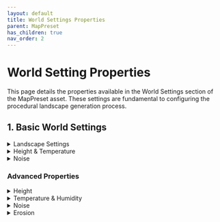 ```yaml
---
layout: default
title: World Settings Properties
parent: MapPreset
has_children: true
nav_order: 2
---
```


# World Setting Properties

This page details the properties available in the World Settings section of the MapPreset asset. These settings are fundamental to configuring the procedural landscape generation process.

## 1. Basic World Settings

<details markdown="1">
<summary>Landscape Settings</summary>
  
  ![landscapeSettings]({{ site.baseurl }}/assets/images/map_preset/world_settings/landscapeSettings.png)
  
| Property Name | Description |
| :------------ | :---------- ||
| World Partition Grid Size        | The number of landscape components per axis for streaming proxies                                                                                                                                                                               |
| World Partition Region Size      | The number of landscape components per World Partition region, along each axis                                                                                                                                                                               |
| Landscape Size                   | Defines the horizontal size of the Landscape (in kilometers), it changes Landscape Size by Formular (XScale = Landscape Size * 1000 * 100 / Map Resolution.)                                                                                                       |
| Apply Scale To Noise             | If enabled, changing Landscape Scale regenerates the landscape's features. If disabled, it only stretches or shrinks the Landscape, preserving its shape.                                                                                                    |
| Debug Grid Spacing               | Defines the grid spacing of debug lines shown when Preview Maps button is clicked.                                                                                                    |
| Biome Blend Radius               | Defines the radius of the transition zone between adjacent biomes. This value controls the distance over which one biome's influence fades into the next, preventing abrupt changes. A value of 0 will disable blending, creating hard edges.                                                                                                                       |
| Water Blend Radius               | This property does same actions as Biome Blend Radius but only decides trasition between water biome and other biomes.                                                                                                                 |
| Landscape Quads Per Section      | The number of quads in a single landscape section. One section is the unit of LOD transition for landscape rendering.                                                                                   |
| Landscape Sections Per Component | The number of sections in a single landscape component. This along with the section size determines the size of each landscape component. A component is the base unit of rendering and culling. |
| Landscape Component Count        | Sets the number of components in the X and Y axes, which defines the total size of the landscape.                                                                                  |
| Map Resolution                   | The resolution of the landscape and its associated generation maps in the X and Y directions.                                                                                      |
| Landscape Material               | The material to be applied to the landscape.                 |           
| Heightmap File Path              | .png file Path, which apply to Landscape Height.                                                           

</details>

<details markdown="1">
<summary>Height & Temperature</summary>

![Height Properties]({{ site.baseurl }}/assets/images/map_preset/world_settings/height_settings.png)

![Temperature Properties]({{ site.baseurl }}/assets/images/map_preset/world_settings/temperature_settings.png)

| Property Name           | Description                                                                                                                                                               |
| :---------------------- | :------------------------------------------------------------------------------------------------------------------------------------------------------------------------ |
| Min Height / Max Height | Decides the minimum / maximum height of the landscape formed in unreal unit. Changing this value decides the Z scale of the landscape.                                    |
| Sea Level               | Defines the sea level as a normalized value (0.0 - 1.0) that interpolates between Min Height and Max Height. A value of 0 corresponds to Min Height, and 1 to Max Height. |
| Min Temp / Max Temp     | Defines the minimum / maximum temperature of your level. Unit is degree Celcius.                                                                                          |

</details>
 
<details markdown="1">
<summary>Noise</summary>

![Noise Properties]({{ site.baseurl }}/assets/images/map_preset/world_settings/noise_settings.png)

| Property Name           | Description                                                                                                                                                                                                                                                                                                                                            |
| :---------------------- | :----------------------------------------------------------------------------------------------------------------------------------------------------------------------------------------------------------------------------------------------------------------------------------------------------------------------------------------------------- |
| Continent Noise Scale   | Controls the frequency of the noise that generates the main landmasses. Low values create wide mountain ranges, while high values result in bumpier, more rugged terrain with dense hills.                                                                                                                                                             |
| Terrain Noise Scale     | Governs the scale of the fractal noise that adds fine details to the terrain surface. This acts as the base frequency for the multi-octave noise generation. Lower values produce a smoother and more gently rolling landscape, while higher values introduce more high-frequency undulations, resulting in a more rugged and detailed ground surface. |
| Temperature Noise Scale | Controls the scale of the noise that generates the base temperature map. Low values result in a more uniform base temperature across the entire map. High values introduce significant variations, creating many distinct regions. This base temperature is then adjusted by elevation, becoming progressively colder at higher altitudes.             |

</details>

### Advanced Properties

<details markdown="1">
<summary>Height</summary>

![Advanced Height Properties]({{ site.baseurl }}/assets/images/map_preset/world_settings/advanced_height.png)

| Property Name                   | Description                                                                                                                                                                                                                                                                                                                                         |
| :------------------------------ | :-------------------------------------------------------------------------------------------------------------------------------------------------------------------------------------------------------------------------------------------------------------------------------------------------------------------------------------------------- |
| Cur Min Height / Cur Max Height | This property is read-only property which shows the actual minimum height and maximum height of the landscape generated.                                                                                                                                                                                                                            |
| Smooth Height                   | If enabled height of the landscape is smoothed by Gaussian blur method. Enabling this generates smoother landscape.                                                                                                                                                                                                                                 |
| Gaussian Blur Radius            | Controls the intensity and radius of the Gaussian blur effect. This value defines how many neighboring pixels are averaged together to smooth the heightmap. Larger values produce a much softer and more heavily blurred appearance, effectively removing fine details and sharp edges. A smaller value results in a more subtle smoothing effect. |
| Smooth by Slope                 | This property is shown when Smooth Height is enabled. When enabled, this performs an additional smoothing pass specifically designed to flatten terrain areas that exceed the Max Slope Angle.                                                                                                                                                      |
| Smoothing Iteration             | The number of times smooth by slope logic is applied. Larger iteration gives stronger smoothing effect but takes more time.                                                                                                                                                                                                                         |
| Smoothing Strength              | Controls the intensity of the slope-based smoothing effect. It determines how much a pixel's original height is blended towards its new, calculated smoothed height. A value of 1.0 applies the full correction, while a value of 0.0 applies no correction at all.                                                                                 |
| Smooth by Medium Height         | Applies a median filter, which is excellent for removing sharp, isolated noise like single-pixel spikes or artifacts. For each pixel, it samples the heights of its neighbors and uses the median value as the new height.                                                                                                                          |
| Median Smooth Radius            | Defines the size of the area used to find the median height. A larger radius creates a stronger effect and can remove bigger noise clusters, but may also soften sharp details.                                                                                                                                                                     |
| Island                          | Controls whether the final landscape is shaped like an island or fills the entire map area. If disabled, the other Island Properties will have no effect.                                                                                                                                                                                           |
| Island Falloff Exponent         | Controls the steepness of the island's coastline falloff. Higher values create a sharper, more dramatic drop-off, resulting in steep cliffs. Lower values produce a gentler, more gradual slope, creating the appearance of beaches or soft shores.                                                                                                 |
| Island Shape Noise Scale        | Adjusts the frequency of the noise used to generate the island's overall coastline shape. Larger values introduce more frequent, smaller details, resulting in a more complex and jagged coastline. Smaller values create a smoother, more large-scale and simplified island shape.                                                                 |
| ModifyTerrainByBiome            | Enables a post-processing pass that modifies the terrain based on the underlying biome data. This allows each biome to have its own unique surface characteristics, such as smoothness, detail frequency, and detail height.                                                                                                                        |
| Plain Smooth Factor             | Controls how much smoothing is applied to areas defined as plains by the biome map. A value of 1.0 applies the full smoothing effect, creating very flat plains. A value of 0.0 applies no extra smoothing.                                                                                                                                         |
| Biome Noise Scale               | Sets the scale of the fine-grained noise used to add surface detail within each biome. This works similarly to TerrainNoiseScale but is modulated by the biome type. It controls the frequency of local bumps, rocks, and other small features.                                                                                                     |
| Biome Noise Amplitude           | Determines the intensity, or height, of the local biome noise. This controls how tall or deep the small surface details are within each biome.                                                                                                                                                                                                      |
| Biome Height Blend Radius       | Controls the blending distance for terrain modifications at the border between different biomes. A larger radius creates a wider, more gradual transition, preventing abrupt changes in terrain texture (e.g., from a bumpy to a smooth area). A value of 0 will create a sharp, distinct line.                                                     |

</details>

<details markdown="1">
<summary>Temperature & Humidity</summary>

![Advanced Temperature and Height Properties]({{ site.baseurl }}/assets/images/map_preset/world_settings/advanced_temp_humidity_settings.png)

| Property Name                     | Description                                                                                                                                                                                                                                                                                                                                                         |
| :-------------------------------- | :------------------------------------------------------------------------------------------------------------------------------------------------------------------------------------------------------------------------------------------------------------------------------------------------------------------------------------------------------------------ |
| Temp Drop Per 1000 Units          | Specifies the rate at which temperature decreases with increasing altitude. This value represents the total temperature drop for every 1000 world units of elevation above sea level. Higher values will result in colder mountaintops and a more significant temperature difference between low and high ground.                                                   |
| Moisture Falloff Rate             | Determines how rapidly humidity decreases as the distance from a water source increases. This value acts as a decay factor in an exponential falloff function. Higher values cause a steep drop, resulting in narrow, humid coastal regions and very dry inland areas. Lower values create a much more gradual decline, allowing moisture to extend farther inland. |
| Temperature Influence On Humidity | Controls how strongly temperature reduces humidity. This simulates the effect where hot regions are typically drier. A value of 1.0 means that the hottest areas will have their humidity significantly reduced, effectively creating deserts. A value of 0.0 means temperature has no influence, and humidity is determined only by proximity to water.            |

</details>

<details markdown="1">
<summary>Noise</summary>

![Advanced Temperature and Height Properties]({{ site.baseurl }}/assets/images/map_preset/world_settings/advanced_noise_settings.png)

| Property Name         | Description                                                                                                                                                                                                                                                            |
| :-------------------- | :--------------------------------------------------------------------------------------------------------------------------------------------------------------------------------------------------------------------------------------------------------------------- |
| Standard Noise Offset | Sets the maximum random offset applied to each noise layer. This ensures that different noise passes (e.g., for continents, details, islands) are sampled from unique locations, preventing visual repetition and increasing overall randomness.                       |
| Redistribution Factor | Adjusts the contrast of the procedural masks that blend different features. Higher values create sharper transitions, resulting in flatter plains and more distinct mountain areas with less gradual falloff.                                                          |
| Octaves               | Sets the number of noise layers used in the fractal noise generation (FBM). More octaves add more layers of fine detail to the landscape, creating a more complex and realistic surface at the cost of performance.                                                    |
| Lacunarity            | In fractal noise generation, this controls the frequency multiplier between octaves. Higher values create finer, more tightly-packed details, contributing to a more rugged surface texture.                                                                           |
| Persistence           | In fractal noise generation, this controls the amplitude multiplier between octaves. Lower values reduce the influence of finer details, resulting in a smoother overall landscape. Higher values allow fine details to be more prominent, creating a rougher surface. |

</details>

<details markdown="1">
<summary>Erosion</summary>

![Advanced Temperature and Height Properties]({{ site.baseurl }}/assets/images/map_preset/world_settings/erosion_settings.png)

| Property Name            | Description                                                                                                                                                                                                                                                                                                      |
| :----------------------- | :--------------------------------------------------------------------------------------------------------------------------------------------------------------------------------------------------------------------------------------------------------------------------------------------------------------- |
| Erosion                  | Enables or disables the hydraulic erosion simulation pass. When enabled, this pass simulates the effect of water droplets flowing over the terrain, carving channels and creating more realistic landforms.                                                                                                      |
| Num Erosion Iterations   | Sets the total number of water droplets simulated during the erosion process. This is the primary control for the overall quality and intensity of the erosion. More iterations produce a more detailed and heavily eroded landscape but significantly increase processing time.                                 |
| Erosion Radius           | Defines the radius (in pixels) of a droplet's "brush," which determines the area of effect when it erodes or deposits sediment. A larger radius creates wider, softer channels, while a smaller radius results in more incised, sharper gullies.                                                                 |
| Droplet Inertia          | Controls how much a droplet tends to continue in its current direction versus immediately following the steepest path. A value near 1.0 creates high inertia, resulting in longer, smoother, more powerful-looking riverbeds. A value near 0.0 makes the droplet's path highly sensitive to local slope changes. |
| Sediment Capacity Factor | A multiplier that affects how much sediment a droplet can carry, which is based on its speed, water volume, and the local slope. Higher values allow droplets to pick up more soil, leading to deeper and more dramatic erosion channels.                                                                        |
| Min Sediment Capacity    | A baseline capacity for sediment that a droplet always has, preventing erosion from stopping completely on nearly flat terrain.                                                                                                                                                                                  |
| Erode Speed              | Controls the rate at which a droplet removes soil from the terrain when it is below its sediment capacity. Higher values result in faster and deeper carving of the landscape.                                                                                                                                   |
| Deposit Speed            | Controls the rate at which a droplet deposits its carried sediment when it is over its capacity or moving uphill. This is responsible for creating features like alluvial fans and sediment banks.                                                                                                               |
| Evaporate Speed          | The rate at which a droplet loses water as it travels. This gradually reduces its speed and sediment capacity, causing it to deposit its load and creating more realistic flow patterns.                                                                                                                         |
| Gravity                  | A constant that accelerates the droplet based on the terrain's height difference, simulating gravitational force. This directly influences the droplet's speed calculation.                                                                                                                                      |
| Max Droplet Lifetime     | The maximum number of steps a single droplet can travel before it is removed from the simulation. This prevents infinite loops and effectively limits the maximum length of any single erosion path.                                                                                                             |
| Initial Water Volume     | The amount of water each simulated droplet starts with. Droplets with more water can generally carry more sediment and maintain their speed for longer.                                                                                                                                                          |
| Initial Speed            | The speed each droplet has at the moment it is placed on the landscape.                                                                                                                                                                                                                                          |

</details>